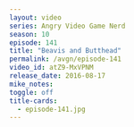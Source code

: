 ```yaml
---
layout: video
series: Angry Video Game Nerd
season: 10
episode: 141
title: "Beavis and Butthead"
permalink: /avgn/episode-141
video_id: atZ9-MxVPNM
release_date: 2016-08-17
mike_notes:
toggle: off
title-cards:
  - episode-141.jpg
---
```


